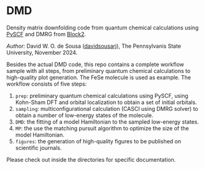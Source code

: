 # DMD

Density matrix downfolding code from quantum chemical calculations using [PySCF](https://github.com/pyscf/pyscf) and DMRG from [Block2](https://github.com/block-hczhai/block2-preview).

*Author:* David W. O. de Sousa ([davidsousarj](https://github.com/davidsousarj)), The Pennsylvanis State University, November 2024.

Besides the actual DMD code, this repo contains a complete workflow sample with all steps, from preliminary quantum chemical calculations to high-quality plot generation. The FeSe molecule is used as example. The workflow consists of five steps:

1. `prep`: preliminary quantum chemical calculations using PySCF, using Kohn-Sham DFT and orbital localization to obtain a set of initial orbitals.
2. `sampling`: multiconfigurational calculation (CASCI using DMRG solver) to obtain a number of low-energy states of the molecule.
3. `DMD`: the fitting of a model Hamiltonian to the sampled low-energy states.
4. `MP`: the use the matching pursuit algorithm to optimize the size of the model Hamiltonian. 
5. `figures`: the generation of high-quality figures to be published on scientific journals.

Please check out inside the directories for specific documentation.
